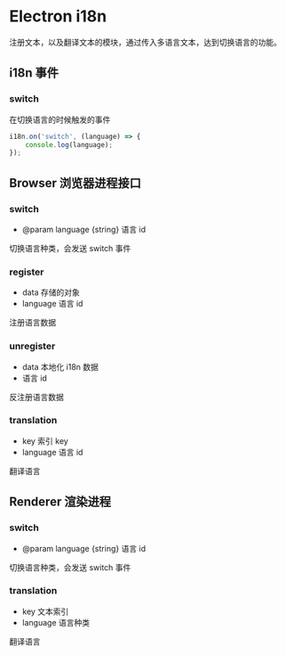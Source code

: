 # Electron i18n

注册文本，以及翻译文本的模块，通过传入多语言文本，达到切换语言的功能。

## i18n 事件

### switch

在切换语言的时候触发的事件

```javascript
i18n.on('switch', (language) => {
    console.log(language);
});
```

## Browser 浏览器进程接口

### switch

- @param language {string} 语言 id

切换语言种类，会发送 switch 事件

### register

- data 存储的对象
- language 语言 id

注册语言数据

### unregister

- data 本地化 i18n 数据
- 语言 id

反注册语言数据

### translation

- key 索引 key
- language 语言 id

翻译语言

## Renderer 渲染进程

### switch

- @param language {string} 语言 id

切换语言种类，会发送 switch 事件

### translation

- key 文本索引
- language 语言种类

翻译语言